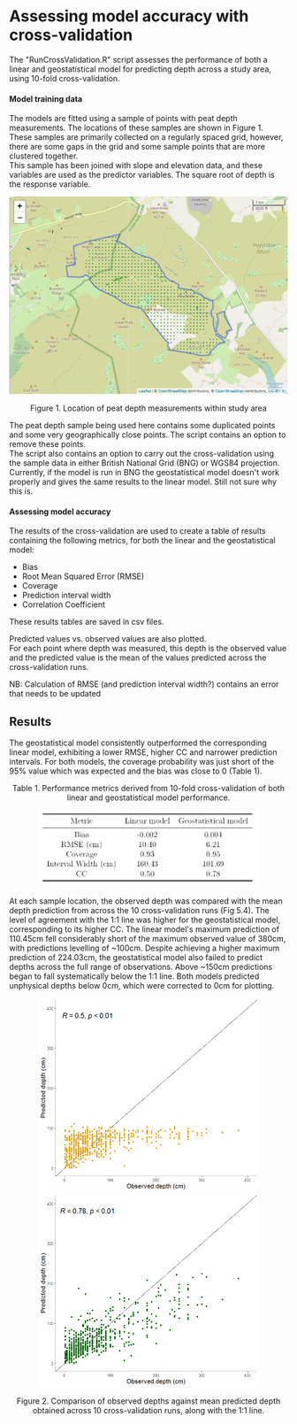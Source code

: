 # Assessing model accuracy with cross-validation
The "RunCrossValidation.R" script assesses the performance of both a linear and geostatistical model for predicting depth across a study area, using 10-fold cross-validation.

#### Model training data

The models are fitted using a sample of points with peat depth measurements.  The locations of these samples are shown in Figure 1.  
These samples are primarily collected on a regularly spaced grid, however, there are some gaps in the grid and some sample points that are more clustered together.  
This sample has been joined with slope and elevation data, and these variables are used as the predictor variables. The square root of depth is the response variable.   

<p align="center">
<img src="Figs/PeatDepthSample_locations.png" width="700"  title="Full study area outline" />
<p align="center">Figure 1. Location of peat depth measurements within study area <p align="center">

The peat depth sample being used here contains some duplicated points and some very geographically close points. The script contains an option to remove these points.  
The script also contains an option to carry out the cross-validation using the sample data in either British National Grid (BNG) or WGS84 projection. Currently, if the model is run in BNG the geostatistical model doesn't work properly and gives the same results to the linear model. Still not sure why this is.

#### Assessing model accuracy
The results of the cross-validation are used to create a table of results containing the following metrics, for both the linear and the geostatistical model:
* Bias
* Root Mean Squared Error (RMSE)
* Coverage
* Prediction interval width 
* Correlation Coefficient  

These results tables are saved in csv files.

Predicted values vs. observed values are also plotted.  
For each point where depth was measured, this depth is the observed value and the predicted value is the mean of the values predicted across the cross-validation runs.

NB: Calculation of RMSE (and prediction interval width?) contains an error that needs to be updated

## Results
The geostatistical model consistently outperformed the corresponding linear model, exhibiting a lower RMSE, higher CC and narrower prediction intervals. For both models, the
coverage probability was just short of the 95% value which was expected and the bias was close to 0 (Table 1).

<p align="center">Table 1. Performance metrics derived from 10-fold cross-validation of both linear and geostatistical
model performance. <p align="center">
<p align="center">
<img src="Figs/PerformanceMetrics.PNG" width="400" />

At each sample location, the observed depth was compared with the mean depth prediction from across the 10 cross-validation runs (Fig 5.4). The level of agreement with the 1:1 line was higher for the geostatistical model, corresponding to its higher CC. The linear model's maximum prediction of 110.45cm fell considerably short of the maximum observed value of 380cm, with predictions levelling of ~100cm. Despite achieving a higher maximum prediction of 224.03cm, the geostatistical model also failed to predict depths across the full range of observations. Above ~150cm predictions began to fall systematically below the 1:1 line. Both models predicted unphysical depths below 0cm, which were corrected to 0cm for plotting.

<p align="center">
<img src="Figs/LM_CV.PNG" width="400"  />
<img src="Figs/SM_CV.PNG" width="400"  />
<p align="center">Figure 2. Comparison of observed depths against mean predicted depth obtained across 10 cross-validation runs, along with the 1:1 line. <p align="center">
